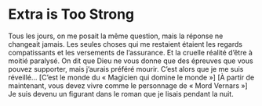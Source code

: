 # Extra is Too Strong
Tous les jours, on me posait la même question, mais la réponse ne changeait jamais. Les seules choses qui me restaient étaient les regards compatissants et les versements de l’assurance. Et la cruelle réalité d’être à moitié paralysé. On dit que Dieu ne vous donne que des épreuves que vous pouvez supporter, mais j’aurais préféré mourir. C’est alors que je me suis réveillé… [C’est le monde du « Magicien qui domine le monde »] [À partir de maintenant, vous devez vivre comme le personnage de « Mord Vernars »] Je suis devenu un figurant dans le roman que je lisais pendant la nuit.